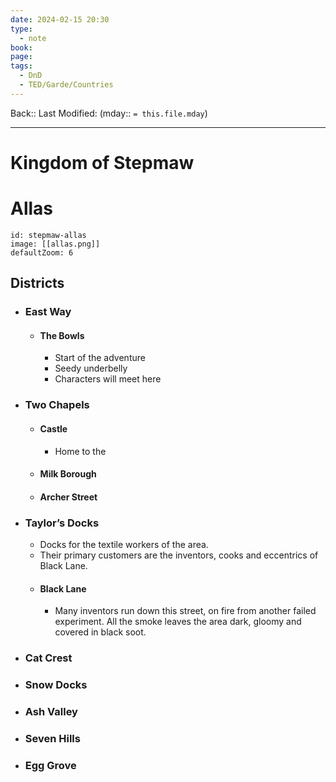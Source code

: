 ```yaml
---
date: 2024-02-15 20:30
type:
  - note
book: 
page: 
tags:
  - DnD
  - TED/Garde/Countries
---
```


Back:: 
Last Modified: (mday:: `= this.file.mday`)

---
# Kingdom of Stepmaw

# Allas
```leaflet
id: stepmaw-allas
image: [[allas.png]]
defaultZoom: 6
```

## Districts
- ### East Way
	- #### The Bowls
		- Start of the adventure
		- Seedy underbelly
		- Characters will meet here
- ### Two Chapels
	- #### Castle
		- Home to the 
	- #### Milk Borough
	- #### Archer Street
- ### Taylor’s Docks
	- Docks for the textile workers of the area. 
	- Their primary customers are the inventors, cooks and eccentrics of Black Lane.
	- #### Black Lane
		- Many inventors run down this street, on fire from another failed experiment. All the smoke leaves the area dark, gloomy and covered in black soot.
- ### Cat Crest
- ### Snow Docks

- ### Ash Valley
- ### Seven Hills
- ### Egg Grove